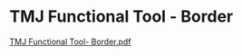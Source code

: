 # TMJ Functional Tool - Border

[TMJ Functional Tool- Border.pdf](TMJ%20Functional%20Tool%20-%20Border%20bfb3c921ce004aed97abb1e8d908bc7e/TMJ_Functional_Tool-_Border.pdf)